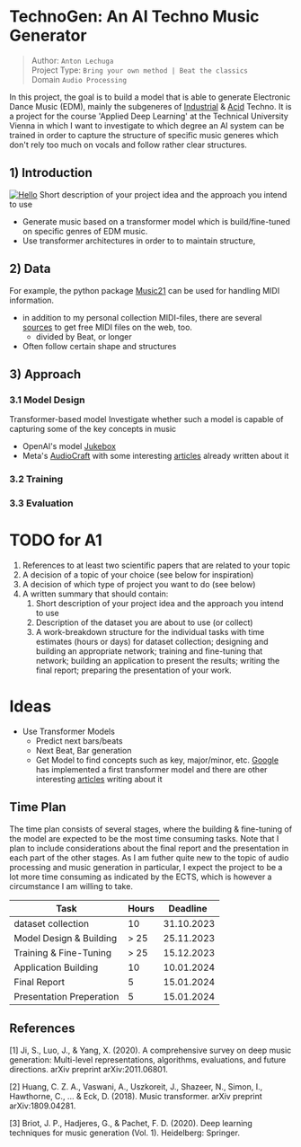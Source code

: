 # TechnoGen: An AI Techno Music Generator

> Author: `Anton Lechuga` <br>
> Project Type: `Bring your own method | Beat the classics` <br>
> Domain `Audio Processing`

In this project, the goal is to build a model that is able to generate Electronic Dance Music (EDM), mainly the subgeneres of [Industrial](https://en.wikipedia.org/wiki/Industrial_techno) &amp; [Acid](https://en.wikipedia.org/wiki/Acid_techno) Techno. It is a project for the course 'Applied Deep Learning' at the Technical University Vienna in which I want to investigate to which degree an AI system can be trained in order to capture the structure of specific music generes which don't rely too much on vocals and follow rather clear structures.

## 1) Introduction

[![Hello](http://img.youtube.com/vi/YOUTUBE_VIDEO_ID_HERE/0.jpg)](http://www.youtube.com/watch?v=YOUTUBE_VIDEO_ID_HERE)
Short description of your project idea and the approach you intend to use

- Generate music based on a transformer model which is build/fine-tuned on specific genres of EDM music.
- Use transformer architectures in order to to maintain structure‚

## 2) Data

For example, the python package [Music21](https://web.mit.edu/music21/) can be used for handling MIDI information.

- in addition to my personal collection MIDI-files, there are several [sources](https://colinraffel.com/projects/lmd/) to get free MIDI files on the web, too.
  - divided by Beat, or longer
- Often follow certain shape and structures

## 3) Approach

### 3.1 Model Design

Transformer-based model
Investigate whether such a model is capable of capturing some
of the key concepts in music

- OpenAI's model [Jukebox](https://openai.com/research/jukebox)
- Meta's [AudioCraft](https://about.fb.com/news/2023/08/audiocraft-generative-ai-for-music-and-audio/#:~:text=AudioCraft%20consists%20of%20three%20models,generates%20audio%20from%20text%20prompts.) with some interesting [articles](https://www.theverge.com/2023/8/2/23816431/meta-generative-ai-music-audio)  already written about it

### 3.2 Training

### 3.3 Evaluation

# TODO for A1

1. References to at least two scientific papers that are related to your topic
2. A decision of a topic of your choice (see below for inspiration)
3. A decision of which type of project you want to do (see below)
4. A written summary that should contain:
    1. Short description of your project idea and the approach you intend to use
    2. Description of the dataset you are about to use (or collect)
    3. A work-breakdown structure for the individual tasks with time estimates (hours or days) for dataset collection; designing and building an appropriate network; training and fine-tuning that network; building an application to present the results; writing the final report; preparing the presentation of your work.

# Ideas

- Use Transformer Models
  - Predict next bars/beats
  - Next Beat, Bar generation
  - Get Model to find concepts such as key, major/minor, etc. [Google](https://magenta.tensorflow.org/music-transformer) has implemented a first transformer model and there are other interesting [articles](https://www.rootstrap.com/blog/how-to-generate-mu◊sic-with-ai) writing about it

## Time Plan

The time plan consists of several stages, where the building & fine-tuning of the model are expected to be the most time consuming tasks. Note that I plan to include considerations about the final report and the presentation in each part of the other stages. As I am futher quite new to the topic of audio processing and music generation in particular, I expect the project to be a lot more time consuming as indicated by the ECTS, which is however a circumstance I am willing to take.

| Task | Hours | Deadline |
| --- | --- | --- |
| dataset collection | 10 | 31.10.2023 |
| Model Design & Building| > 25  | 25.11.2023 |
| Training & Fine-Tuning| > 25 | 15.12.2023 |
| Application Building| 10 | 10.01.2024 |
| Final Report | 5 | 15.01.2024 |
| Presentation Preperation| 5 | 15.01.2024 |

## References

[1] Ji, S., Luo, J., & Yang, X. (2020). A comprehensive survey on deep music generation: Multi-level representations, algorithms, evaluations, and future directions. arXiv preprint arXiv:2011.06801.

[2] Huang, C. Z. A., Vaswani, A., Uszkoreit, J., Shazeer, N., Simon, I., Hawthorne, C., ... & Eck, D. (2018).
Music transformer. arXiv preprint arXiv:1809.04281.

[3] Briot, J. P., Hadjeres, G., & Pachet, F. D. (2020). Deep learning techniques for music generation (Vol. 1).
Heidelberg: Springer.
